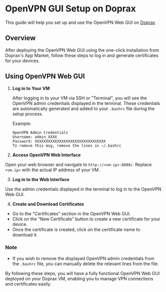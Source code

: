 
# OpenVPN GUI Setup on Doprax

This guide will help you set up and use the OpenVPN Web GUI on [Doprax](https://www.doprax.com/r/askz/)

## Overview

After deploying the OpenVPN Web GUI using the one-click installation from Doprax's App Market, follow these steps to log in and generate certificates for your devices.

## Using OpenVPN Web GUI

1. **Log in to Your VM**

   After logging in to your VM via SSH or "Terminal", you will see the OpenVPN admin credentials displayed in the terminal. These credentials are automatically generated and added to your `.bashrc` file during the setup process.

   Example:
   ```
   OpenVPN Admin Credentials
   Username: admin_XXXX
   Password: XXXXXXXXXXXXXXXXXXXXXXXXXXXXXXXX
   To remove this msg, remove the lines in ~/.bashrc
   ```

2. **Access OpenVPN Web Interface**

Open your web browser and navigate to `http://<vm-ip>:8080/`. Replace `<vm-ip>` with the actual IP address of your VM.

3. **Log in to the Web Interface**

Use the admin credentials displayed in the terminal to log in to the OpenVPN Web GUI.

4. **Create and Download Certificates**

- Go to the "Certificates" section in the OpenVPN Web GUI.
- Click on the "New Certificate" button to create a new certificate for your device.
- Once the certificate is created, click on the certificate name to download it.

### Note

- If you wish to remove the displayed OpenVPN admin credentials from the `.bashrc` file, you can manually delete the relevant lines from the file.

By following these steps, you will have a fully functional OpenVPN Web GUI deployed on your Doprax VM, enabling you to manage VPN connections and certificates easily.
